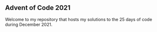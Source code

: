 ## Advent of Code 2021

Welcome to my repository that hosts my solutions to the 25 days of code during December 2021.
